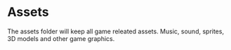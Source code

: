 # Assets

The assets folder will keep all game releated assets. Music, sound, sprites, 3D models and other game graphics.
